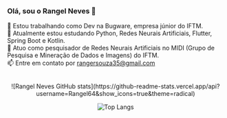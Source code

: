 ### Olá, sou o Rangel Neves 👋

🔭 Estou trabalhando como Dev na Bugware, empresa júnior do IFTM.
<br>
🌱 Atualmente estou estudando Python, Redes Neurais Artificiais, Flutter, Spring Boot e Kotlin.
<br>
👯 Atuo como pesquisador de Redes Neurais Artificiais no MIDI (Grupo de Pesquisa e Mineração de Dados e Imagens) do IFTM.
<br>
📫 Entre em contato por rangersouza35@gmail.com
<br>



<div align="center" style="display: inline_block"><br>
  ![Rangel Neves GitHub stats](https://github-readme-stats.vercel.app/api?username=Rangel64&show_icons=true&theme=radical)

  ![Top Langs](https://github-readme-stats.vercel.app/api/top-langs/?username=Rangel64&layout=compact)
</div>
